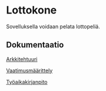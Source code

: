 # Lottokone

Sovelluksella voidaan pelata lottopeliä.

## Dokumentaatio

[Arkkitehtuuri](dokumentaatio/arkkitehtuuri.md)

[Vaatimusmäärittely](dokumentaatio/vaatimusmaarittely.md)

[Työaikakirjanpito](dokumentaatio/tyoaikakirjanpito.md)

